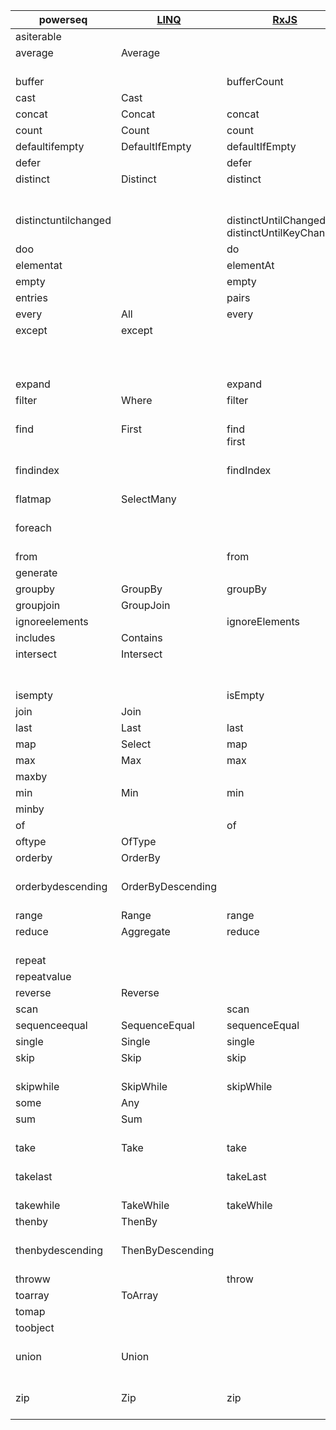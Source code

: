 
|powerseq|[LINQ](https://msdn.microsoft.com/en-us/library/system.linq.enumerable(v=vs.110).aspx)|[RxJS](http://reactivex.io/rxjs/class/es6/Observable.js~Observable.html)|[JS Array](https://developer.mozilla.org/en-US/docs/Web/JavaScript/Reference/Global_Objects/Array)|[lodash](https://lodash.com/docs/4.17.2)|[F#](https://msdn.microsoft.com/en-us/visualfsharpdocs/conceptual/collections.seq-module-%5bfsharp%5d)|
|---|---|---|---|---|---|
|asiterable||||||
|average</br></br>|Average</br></br>|</br></br>|</br></br>|mean</br>meanBy|average</br>averageBy|
|buffer||bufferCount||chunk|windowed|
|cast|Cast||||cast|
|concat|Concat|concat|concat|concat|append|
|count|Count|count||size|length|
|defaultifempty|DefaultIfEmpty|defaultIfEmpty||||
|defer||defer|||delay|
|distinct</br></br></br>|Distinct</br></br></br>|distinct</br></br></br>|</br></br></br>|uniq</br>uniqBy</br>uniqWith|distinct</br>distinctBy</br></br>|
|distinctuntilchanged</br></br>|</br></br>|distinctUntilChanged</br>distinctUntilKeyChanged|</br></br>|</br></br>|</br></br>|
|doo||do||||
|elementat||elementAt||nth|nth|
|empty||empty|||empty|
|entries||pairs|entries|||
|every|All|every|every|every|forall|
|except</br></br></br></br>|except</br></br></br></br>|</br></br></br></br>|</br></br></br></br>|difference</br>differenceBy</br>differenceWith</br>without|</br></br></br></br>|
|expand||expand||||
|filter</br></br>|Where</br></br>|filter</br></br>|filter</br></br>|filter</br></br>|filter</br>where|
|find</br></br></br>|First</br></br></br>|find</br>first</br></br>|find</br></br></br>|first</br>head</br>find|find~</br>tryFind</br>head|
|findindex</br></br>|</br></br>|findIndex</br></br>|findIndex</br></br>|findIndex</br></br>|findIndex~</br>tryFindIndex|
|flatmap</br></br>|SelectMany</br></br>|</br></br>|</br></br>|flatten</br>flatMap|collect</br></br>|
|foreach</br></br>|</br></br>|</br></br>|forEach</br></br>|each</br>forEach|iter</br>iteri|
|from||from|from|||
|generate||||||
|groupby|GroupBy|groupBy||groupBy|groupBy|
|groupjoin|GroupJoin|||||
|ignoreelements||ignoreElements||||
|includes|Contains||includes|includes|contains|
|intersect</br></br></br>|Intersect</br></br></br>|</br></br></br>|</br></br></br>|intersection</br>intersectionBy</br>intersectionWith|</br></br></br>|
|isempty||isEmpty|||isEmpty|
|join|Join|||||
|last|Last|last||findLast|last|
|map|Select|map|map|map|map|
|max|Max|max||max|max|
|maxby||||maxBy|maxBy|
|min|Min|min||min|min|
|minby||||minBy|minBy|
|of||of|of|||
|oftype|OfType|||||
|orderby</br></br>|OrderBy</br></br>|</br></br>|sort</br></br>|orderBy</br>sortBy|sort</br>sortBy|
|orderbydescending</br></br>|OrderByDescending</br></br>|</br></br>|sort</br></br>|orderBy</br>sortBy|sort</br>sortBy|
|range|Range|range||range||
|reduce</br></br>|Aggregate</br></br>|reduce</br></br>|reduce</br></br>|reduce</br></br>|fold</br>reduce|
|repeat||||||
|repeatvalue||||||
|reverse|Reverse||reverse|reverse||
|scan||scan|||scan|
|sequenceequal|SequenceEqual|sequenceEqual||||
|single|Single|single|||exactlyOne|
|skip</br></br>|Skip</br></br>|skip</br></br>|</br></br>|drop</br>tail|skip~</br></br>|
|skipwhile|SkipWhile|skipWhile||dropWhile|skipWhile|
|some|Any||some|some|exists|
|sum</br></br>|Sum</br></br>|</br></br>|</br></br>|sum</br>sumBy|sum</br>sumBy|
|take</br></br>|Take</br></br>|take</br></br>|</br></br>|take</br></br>|truncate</br>~take|
|takelast</br></br>|</br></br>|takeLast</br></br>|</br></br>|last</br>takeRight|</br></br>|
|takewhile|TakeWhile|takeWhile||takeWhile|takeWhile|
|thenby</br></br>|ThenBy</br></br>|</br></br>|sort</br></br>|orderBy</br>sortBy|sort</br>sortBy|
|thenbydescending</br></br>|ThenByDescending</br></br>|</br></br>|sort</br></br>|orderBy</br>sortBy|sort</br>sortBy|
|throww||throw||||
|toarray|ToArray||||toArray|
|tomap||||||
|toobject</br></br>|</br></br>|</br></br>|</br></br>|fromPairs</br>keyBy|</br></br>|
|union</br></br></br>|Union</br></br></br>|</br></br></br>|</br></br></br>|union</br>unionBy</br>unionWith|</br></br></br>|
|zip</br></br>|Zip</br></br>|zip</br></br>|</br></br>|zip</br>zipWith|zip</br>zip3|

